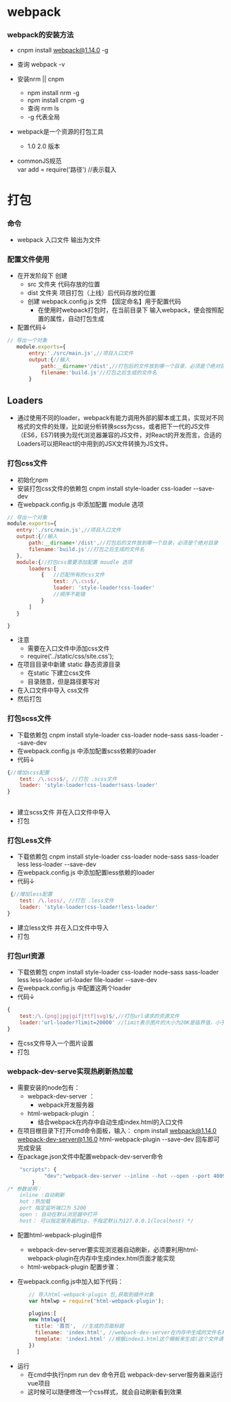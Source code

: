 # webpack 
### webpack的安装方法
- cnpm install webpack@1.14.0 -g
- 查询    webpack -v
- 安装nrm || cnpm
    + npm install nrm -g
    + npm install cnpm -g
    + 查询 nrm ls    
    + -g 代表全局

- webpack是一个资源的打包工具
    + 1.0   2.0 版本

- commonJS规范  
    var add = require('路径') //表示载入
 
# 打包 
### 命令
- webpack 入口文件 输出为文件
### 配置文件使用
- 在开发阶段下 创建 
    + src 文件夹   代码存放的位置
    + dist 文件夹  项目打包（上线）后代码存放的位置
    + 创建 webpack.config.js 文件 【固定命名】用于配置代码
        + 在使用时webpack打包时，在当前目录下 输入webpack，便会按照配置的属性，自动打包生成 
-  配置代码↓ 
 ```javascript 
// 导出一个对象
    module.exports={
        entry:'./src/main.js',//项目入口文件
        output:{//输入
            path:__dirname+'/dist',//打包后的文件放到哪一个目录，必须是个绝对目录
            filename:'build.js'//打包之后生成的文件名
        }
```

## Loaders
- 通过使用不同的loader，webpack有能力调用外部的脚本或工具，实现对不同格式的文件的处理，比如说分析转换scss为css，或者把下一代的JS文件（ES6，ES7)转换为现代浏览器兼容的JS文件，对React的开发而言，合适的Loaders可以把React的中用到的JSX文件转换为JS文件。

### 打包css文件
- 初始化npm
- 安装打包css文件的依赖包
        cnpm install style-loader css-loader --save-dev
 - 在webpack.config.js 中添加配置 module 选项
 ```javascript
 // 导出一个对象
module.exports={
    entry:'./src/main.js',//项目入口文件
    output:{//输入
        path:__dirname+'/dist',//打包后的文件放到哪一个目录，必须是个绝对目录
        filename:'build.js'//打包之后生成的文件名
    },
    module:{//打包css需要添加配置 moudle 选项
        loaders:[
            {   //匹配所有的css文件
                test: /\.css$/,
                loader: 'style-loader!css-loader'
                //顺序不能错 
            }
        ]
    }

}
 ```   
- 注意
    + 需要在入口文件中添加css文件
    +   require('../static/css/site.css');    
- 在项目目录中新建 static 静态资源目录
    + 在static 下建立css文件 
    +   目录随意，但是路径要写对
- 在入口文件中导入 css文件    
- 然后打包

### 打包scss文件
- 下载依赖包
        cnpm install style-loader css-loader node-sass sass-loader  --save-dev
- 在webpack.config.js 中添加配置scss依赖的loader
- 代码↓
```javascript
{//增加scss配置
    test: /\.scss$/, //打包 .scss文件
    loader: 'style-loader!css-loader!sass-loader'
}
            
```
- 建立scss文件 并在入口文件中导入
- 打包

### 打包Less文件

- 下载依赖包
        cnpm install style-loader css-loader node-sass sass-loader less less-loader  --save-dev
- 在webpack.config.js 中添加配置less依赖的loader
- 代码↓
```javascript
 {//增加less配置
    test: /\.less/, //打包 .less文件
    loader: 'style-loader!css-loader!less-loader'
}
```
- 建立less文件 并在入口文件中导入
- 打包

### 打包url资源
- 下载依赖包
        cnpm install style-loader css-loader node-sass sass-loader less less-loader url-loader file-loader --save-dev
- 在webpack.config.js 中配置这两个loader
- 代码↓
```javascript
{
    test:/\.(png|jpg|gif|ttf|svg)$/,//打包url请求的资源文件
    loader:'url-loader?limit=20000' //limit表示图片的大小为20K是临界值，小于20K的图片均被打包到build.js中去，请求图片就会很快
}          
```
- 在css文件导入一个图片设置 
- 打包

### webpack-dev-serve实现热刷新热加载
- 需要安装的node包有：
    + webpack-dev-server ： 
        + webpack开发服务器
    + html-webpack-plugin ：
        + 结合webpack在内存中自动生成index.html的入口文件
- 在项目根目录下打开cmd命令面板，输入：
        cnpm install webpack@1.14.0 webpack-dev-server@1.16.0 html-webpack-plugin  --save-dev 回车即可完成安装        
- 在package.json文件中配置webpack-dev-server命令
```javascript
    "scripts": {
            "dev":"webpack-dev-server --inline --hot --open --port 4009"
        }
/* 参数说明：
    inline :自动刷新
    hot :热加载
    port 指定监听端口为 5200
    open : 自动在默认浏览器中打开
    host： 可以指定服务器的ip，不指定默认为127.0.0.1(localhost) */
```
- 配置html-webpack-plugin组件

    + webpack-dev-server要实现浏览器自动刷新，必须要利用html-webpack-plugin在内存中生成index.html页面才能实现
    + html-webpack-plugin 配置步骤：
- 在webpack.config.js中加入如下代码：
 ```javascript  
        // 导入html-webpack-plugin 包,获取到插件对象
        var htmlwp = require('html-webpack-plugin');

        plugins:[
        new htmlwp({
          title: '首页',  //生成的页面标题
          filename: 'index.html', //webpack-dev-server在内存中生成的文件名称，自动将build注入到这个页面底部，才能实现自动刷新功能
          template: 'index1.html' //根据index1.html这个模板来生成(这个文件请程序员自己生成)
        })
    ]
```

- 运行
    + 在cmd中执行npm run dev 命令开启 webpack-dev-server服务器来运行vue项目
    + 这时候可以随便修改一个css样式，就会自动刷新看到效果